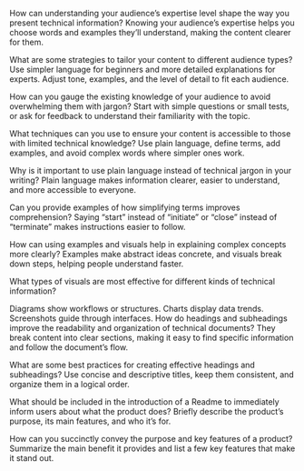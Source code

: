 How can understanding your audience’s expertise level shape the way you present technical information?
Knowing your audience’s expertise helps you choose words and examples they’ll understand, making the content clearer for them.

What are some strategies to tailor your content to different audience types?
Use simpler language for beginners and more detailed explanations for experts. Adjust tone, examples, and the level of detail to fit each audience.

How can you gauge the existing knowledge of your audience to avoid overwhelming them with jargon?
Start with simple questions or small tests, or ask for feedback to understand their familiarity with the topic.

What techniques can you use to ensure your content is accessible to those with limited technical knowledge?
Use plain language, define terms, add examples, and avoid complex words where simpler ones work.

Why is it important to use plain language instead of technical jargon in your writing?
Plain language makes information clearer, easier to understand, and more accessible to everyone.

Can you provide examples of how simplifying terms improves comprehension?
Saying “start” instead of “initiate” or “close” instead of “terminate” makes instructions easier to follow.

How can using examples and visuals help in explaining complex concepts more clearly?
Examples make abstract ideas concrete, and visuals break down steps, helping people understand faster.

What types of visuals are most effective for different kinds of technical information?

Diagrams show workflows or structures.
Charts display data trends.
Screenshots guide through interfaces.
How do headings and subheadings improve the readability and organization of technical documents?
They break content into clear sections, making it easy to find specific information and follow the document’s flow.

What are some best practices for creating effective headings and subheadings?
Use concise and descriptive titles, keep them consistent, and organize them in a logical order.

What should be included in the introduction of a Readme to immediately inform users about what the product does?
Briefly describe the product’s purpose, its main features, and who it’s for.

How can you succinctly convey the purpose and key features of a product?
Summarize the main benefit it provides and list a few key features that make it stand out.
